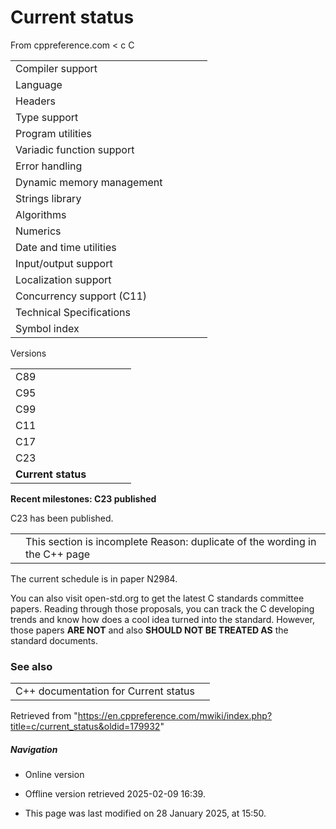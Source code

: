 # Current status

From cppreference.com
< c
 C

|  |  |  |  |  |
| --- | --- | --- | --- | --- |
| Compiler support | | | | |
| Language | | | | |
| Headers | | | | |
| Type support | | | | |
| Program utilities | | | | |
| Variadic function support | | | | |
| Error handling | | | | |
| Dynamic memory management | | | | |
| Strings library | | | | |
| Algorithms | | | | |
| Numerics | | | | |
| Date and time utilities | | | | |
| Input/output support | | | | |
| Localization support | | | | |
| Concurrency support (C11) | | | | |
| Technical Specifications | | | | |
| Symbol index | | | | |

 Versions

|  |  |  |  |  |
| --- | --- | --- | --- | --- |
| C89 | | | | |
| C95 | | | | |
| C99 | | | | |
| C11 | | | | |
| C17 | | | | |
| C23 | | | | |
| ****Current status**** | | | | |

****Recent milestones: C23 published****

C23 has been published.

|  |  |
| --- | --- |
|  | This section is incomplete Reason: duplicate of the wording in the C++ page |

The current schedule is in paper N2984.

You can also visit open-std.org to get the latest C standards committee papers. Reading through those proposals, you can track the C developing trends and know how does a cool idea turned into the standard. However, those papers ****ARE NOT**** and also ****SHOULD NOT BE TREATED AS**** the standard documents.

### See also

|  |  |
| --- | --- |
| C++ documentation for Current status | |

Retrieved from "<https://en.cppreference.com/mwiki/index.php?title=c/current_status&oldid=179932>"

##### Navigation

- Online version
- Offline version retrieved 2025-02-09 16:39.

- This page was last modified on 28 January 2025, at 15:50.